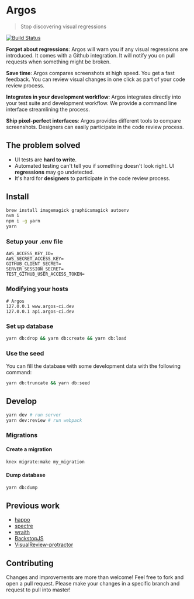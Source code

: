 # Argos

> Stop discovering visual regressions

[![Build Status](https://travis-ci.org/argos-ci/argos.svg?branch=master)](https://travis-ci.org/argos-ci/argos)

**Forget about regressions**:
Argos will warn you if any visual regressions are introduced.
It comes with a Github integration.
It will notify you on pull requests when something might be broken.

**Save time**:
Argos compares screenshots at high speed.
You get a fast feedback.
You can review visual changes in one click as part of your code review process.

**Integrates in your development workflow**:
Argos integrates directly into your test suite and development workflow.
We provide a command line interface streamlining the process.

**Ship pixel-perfect interfaces**:
Argos provides different tools to compare screenshots.
Designers can easily participate in the code review process.

## The problem solved

- UI tests are **hard to write**.
- Automated testing can't tell you if something doesn't look right. UI **regressions** may go undetected.
- It's hard for **designers** to participate in the code review process.

## Install

```sh
brew install imagemagick graphicsmagick autoenv
nvm i
npm i -g yarn
yarn
```

### Setup your .env file

```
AWS_ACCESS_KEY_ID=
AWS_SECRET_ACCESS_KEY=
GITHUB_CLIENT_SECRET=
SERVER_SESSION_SECRET=
TEST_GITHUB_USER_ACCESS_TOKEN=
```

### Modifying your hosts

```
# Argos
127.0.0.1 www.argos-ci.dev
127.0.0.1 api.argos-ci.dev
```

### Set up database

```sh
yarn db:drop && yarn db:create && yarn db:load
```

### Use the seed

You can fill the database with some development data with the following command:
```sh
yarn db:truncate && yarn db:seed
```

## Develop

```sh
yarn dev # run server
yarn dev:review # run webpack
```

### Migrations

#### Create a migration

```sh
knex migrate:make my_migration
```

#### Dump database

```sh
yarn db:dump
```

## Previous work

- [happo](https://github.com/Galooshi/happo)
- [spectre](https://github.com/wearefriday/spectre)
- [wraith](https://github.com/BBC-News/wraith)
- [BackstopJS](https://github.com/garris/BackstopJS)
- [VisualReview-protractor](https://github.com/xebia/VisualReview-protractor)

## Contributing

Changes and improvements are more than welcome!
Feel free to fork and open a pull request.
Please make your changes in a specific branch and request to pull into master!

